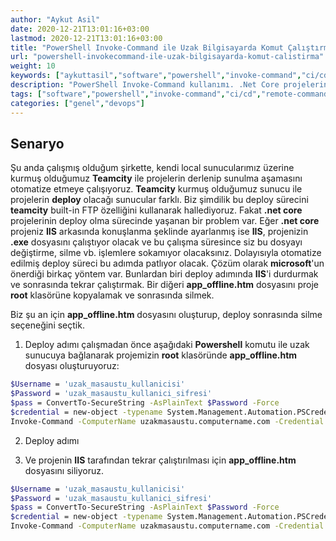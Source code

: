 ```yaml
---
author: "Aykut Asil"
date: 2020-12-21T13:01:16+03:00
lastmod: 2020-12-21T13:01:16+03:00
title: "PowerShell Invoke-Command ile Uzak Bilgisayarda Komut Çalıştırma"
url: "powershell-invokecommand-ile-uzak-bilgisayarda-komut-calistirma"
weight: 10
keywords: ["aykuttasil","software","powershell","invoke-command","ci/cd","remote-command"]
description: "PowerShell Invoke-Command kullanımı. .Net Core projelerinin deploy edilebilmesi için app_offline.htm dosyasının oluşturulması"
tags: ["software","powershell","invoke-command","ci/cd","remote-command"]
categories: ["genel","devops"]
---
```


## Senaryo

Şu anda çalışmış olduğum şirkette, kendi local sunucularımız üzerine kurmuş olduğumuz **Teamcity** ile projelerin derlenip sunulma aşamasını otomatize etmeye çalışıyoruz. **Teamcity** kurmuş olduğumuz sunucu ile projelerin **deploy** olacağı sunucular farklı. Biz şimdilik bu deploy sürecini **teamcity** built-in FTP özelliğini kullanarak hallediyoruz. Fakat **.net core** projelerinin deploy olma sürecinde yaşanan bir problem var. Eğer **.net core** projeniz **IIS** arkasında konuşlanma şeklinde ayarlanmış ise **IIS**, projenizin **.exe** dosyasını çalıştıyor olacak ve bu çalışma süresince siz bu dosyayı değiştirme, silme vb. işlemlere sokamıyor olacaksınız. Dolayısıyla otomatize edilmiş deploy süreci bu adımda patlıyor olacak. Çözüm olarak **microsoft**'un önerdiği birkaç yöntem var. Bunlardan biri deploy adımında **IIS**'i durdurmak ve sonrasında tekrar çalıştırmak. Bir diğeri **app_offline.htm** dosyasını proje **root** klasörüne kopyalamak ve sonrasında silmek.

Biz şu an için **app_offline.htm** dosyasını oluşturup, deploy sonrasında silme seçeneğini seçtik.

1. Deploy adımı çalışmadan önce aşağıdaki **Powershell** komutu ile uzak sunucuya bağlanarak projemizin **root** klasöründe **app_offline.htm** dosyası oluşturuyoruz:


```bash
$Username = 'uzak_masaustu_kullanicisi'
$Password = 'uzak_masaustu_kullanici_sifresi'
$pass = ConvertTo-SecureString -AsPlainText $Password -Force
$credential = new-object -typename System.Management.Automation.PSCredential -argumentlist $Username,$pass
Invoke-Command -ComputerName uzakmasaustu.computername.com -Credential $credential -ScriptBlock { New-Item -Path "D:\proje\root\path" -Name app_offline.htm }
```

2. Deploy adımı

3. Ve projenin **IIS** tarafından tekrar çalıştırılması için **app_offline.htm** dosyasını siliyoruz.

```bash
$Username = 'uzak_masaustu_kullanicisi'
$Password = 'uzak_masaustu_kullanici_sifresi'
$pass = ConvertTo-SecureString -AsPlainText $Password -Force
$credential = new-object -typename System.Management.Automation.PSCredential -argumentlist $Username,$pass
Invoke-Command -ComputerName uzakmasaustu.computername.com -Credential $credential -ScriptBlock { Remove-Item -Path "D:\proje\root\path\app_offline.htm" }
```


